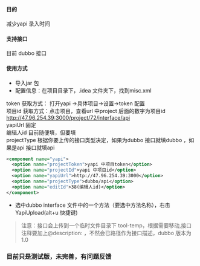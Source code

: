 
#### 目的
减少yapi 录入时间


#### 支持接口
目前 dubbo 接口


#### 使用方式
- 导入jar 包
- 配置信息：在项目目录下，.idea 文件夹下，找到misc.xml


token 获取方式： 打开yapi ->具体项目->设置->token 配置 <br>
项目id 获取方式：点击项目，查看url 中project 后面的数字为项目id  http://47.96.254.39:3000/project/72/interface/api<br>
yapiUrl 固定<br>
编辑人id 目前随便填，但要填<br>
projectType 根据你要上传的接口类型决定，如果为dubbo 接口就填dubbo ，如果是api 接口就填api<br>




```xml
<component name="yapi">
  <option name="projectToken">yapi 中项目token</option>
  <option name="projectId">yapi 中项目id</option>
  <option name="yapiUrl">http://47.96.254.39:3000</option>
  <option name="projectType">dubbo/api</option>
  <option name="editId">38(编辑人id)</option> 
</component>
```


- 选中dubbo interface 文件中的一个方法（要选中方法名称），右击YapiUpload(alt+u 快捷键)




> 注意：接口会上传到一个临时文件目录下 tool-temp，根据需要移动,接口注释要加上@description: ，不然会已路径作为接口描述，dubbo 版本为1.0


### 目前只是测试版，未完善，有问题反馈


